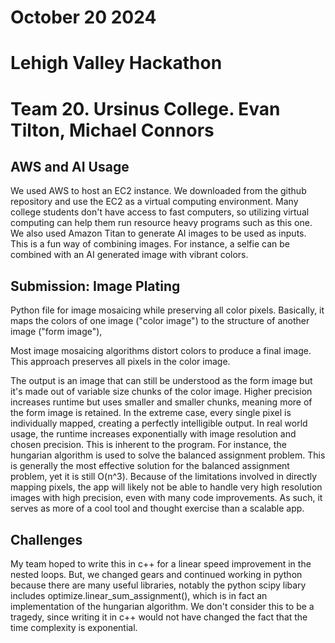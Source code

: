 # October 20 2024
# Lehigh Valley Hackathon
# Team 20. Ursinus College. Evan Tilton, Michael Connors

## AWS and AI Usage
We used AWS to host an EC2 instance. We downloaded from the github repository and use the EC2 as a virtual computing environment. 
Many college students don't have access to fast computers, so utilizing virtual computing can help them run resource heavy programs
such as this one.
We also used Amazon Titan to generate AI images to be used as inputs. This is a fun way of combining images. For instance, a selfie
can be combined with an AI generated image with vibrant colors.

## Submission: Image Plating
Python file for image mosaicing while preserving all color pixels. 
Basically, it maps the colors of one image ("color image") to the structure of another image ("form image"),

Most image mosaicing algorithms distort colors to produce a final image.
This approach preserves all pixels in the color image.

The output is an image that can still be understood as the form image but it's made out of variable size chunks
of the color image. Higher precision increases runtime but uses smaller and smaller chunks, meaning
more of the form image is retained. In the extreme case, every single pixel is individually mapped, creating
a perfectly intelligible output. In real world usage, the runtime increases exponentially with image resolution and
chosen precision. This is inherent to the program. For instance, the hungarian algorithm is used to solve the
balanced assignment problem. This is generally the most effective solution for the balanced assignment problem,
yet it is still O(n^3). Because of the limitations involved in directly mapping pixels, the app will likely
not be able to handle very high resolution images with high precision, even with many code improvements.
As such, it serves as more of a cool tool and thought exercise than a scalable app. 

## Challenges
My team hoped to write this in c++ for a linear speed improvement in the nested loops. 
But, we changed gears and continued working in python because there are many useful libraries,
notably the python scipy libary includes optimize.linear_sum_assignment(), which is in fact an implementation of 
the hungarian algorithm.
We don't consider this to be a tragedy, since writing it in c++ would not have changed the fact that the time complexity is exponential.



